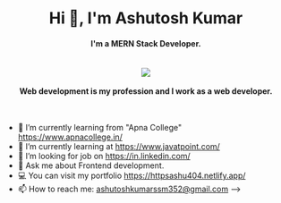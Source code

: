 <center>
  <h1>Hi 👋, I'm Ashutosh Kumar</h1>
  <h4>I'm a MERN Stack Developer.</h4><br/>
  <img src='https://github.com/httpsashu404/WordCounter/assets/159816902/bc81df64-273f-41e9-9925-d74f7b9f7ce8' >
   <br/><br/>
  <b>Web development is my profession and I work as a web developer.</b>
</center><br/><br/>

- 🔭 I’m currently learning from "Apna College" https://www.apnacollege.in/
- 🌱 I’m currently learning at https://www.javatpoint.com/
- 🤔 I’m looking for job on https://in.linkedin.com/ 
- 💬 Ask me about Frontend development.
-  💻 You can visit my portfolio https://httpsashu404.netlify.app/
- 📫 How to reach me: ashutoshkumarssm352@gmail.com 
-->
